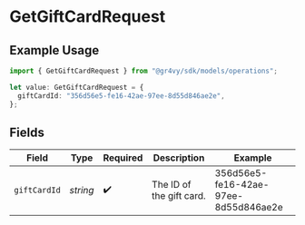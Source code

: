# GetGiftCardRequest

## Example Usage

```typescript
import { GetGiftCardRequest } from "@gr4vy/sdk/models/operations";

let value: GetGiftCardRequest = {
  giftCardId: "356d56e5-fe16-42ae-97ee-8d55d846ae2e",
};
```

## Fields

| Field                                | Type                                 | Required                             | Description                          | Example                              |
| ------------------------------------ | ------------------------------------ | ------------------------------------ | ------------------------------------ | ------------------------------------ |
| `giftCardId`                         | *string*                             | :heavy_check_mark:                   | The ID of the gift card.             | 356d56e5-fe16-42ae-97ee-8d55d846ae2e |